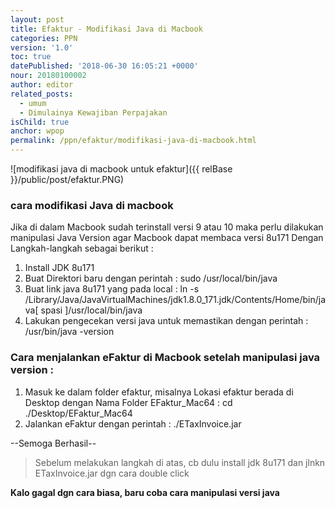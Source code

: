 ```yaml
---
layout: post
title: Efaktur - Modifikasi Java di Macbook
categories: PPN
version: '1.0'
toc: true
datePublished: '2018-06-30 16:05:21 +0000'
nour: 20180100002
author: editor
related_posts:
  - umum
  - Dimulainya Kewajiban Perpajakan
isChild: true
anchor: wpop
permalink: /ppn/efaktur/modifikasi-java-di-macbook.html
---
```


![modifikasi java di macbook untuk efaktur]({{ relBase }}/public/post/efaktur.PNG)

### cara modifikasi Java di macbook

Jika di dalam Macbook sudah terinstall versi 9 atau 10 maka perlu dilakukan manipulasi Java Version agar Macbook dapat membaca versi 8u171
Dengan Langkah-langkah sebagai berikut :
1. Install JDK 8u171
2. Buat Direktori baru dengan perintah : sudo /usr/local/bin/java
3. Buat link java 8u171 yang pada local : ln -s /Library/Java/JavaVirtualMachines/jdk1.8.0_171.jdk/Contents/Home/bin/java[ spasi ]/usr/local/bin/java
4. Lakukan pengecekan versi java untuk memastikan dengan perintah : /usr/bin/java -version

### Cara menjalankan eFaktur di Macbook setelah manipulasi java version :
1. Masuk ke dalam folder efaktur, misalnya Lokasi efaktur berada di Desktop dengan Nama Folder EFaktur_Mac64 : cd ./Desktop/EFaktur_Mac64
2. Jalankan eFaktur dengan perintah : ./ETaxInvoice.jar 

--Semoga Berhasil--

> Sebelum melakukan langkah di atas, cb dulu install jdk 8u171 dan jlnkn ETaxInvoice.jar dgn cara double click

**Kalo gagal dgn cara biasa, baru coba cara manipulasi versi java**
